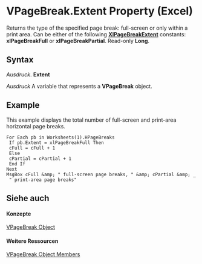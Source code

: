 
# VPageBreak.Extent Property (Excel)

Returns the type of the specified page break: full-screen or only within a print area. Can be either of the following  **[XlPageBreakExtent](8104219d-db04-6c66-dadb-7a095de8b19a.md)** constants: **xlPageBreakFull** or **xlPageBreakPartial**. Read-only **Long**.


## Syntax

 _Ausdruck_. **Extent**

 _Ausdruck_ A variable that represents a **VPageBreak** object.


## Example

This example displays the total number of full-screen and print-area horizontal page breaks.


```
For Each pb in Worksheets(1).HPageBreaks 
 If pb.Extent = xlPageBreakFull Then 
 cFull = cFull + 1 
 Else 
 cPartial = cPartial + 1 
 End If 
Next 
MsgBox cFull &amp; " full-screen page breaks, " &amp; cPartial &amp; _ 
 " print-area page breaks"
```


## Siehe auch


#### Konzepte


[VPageBreak Object](0b37bdc0-b7e2-2b3f-ba6c-853cbbb67837.md)
#### Weitere Ressourcen


[VPageBreak Object Members](http://msdn.microsoft.com/library/d6d29663-7922-a736-8964-730815c46e07%28Office.15%29.aspx)